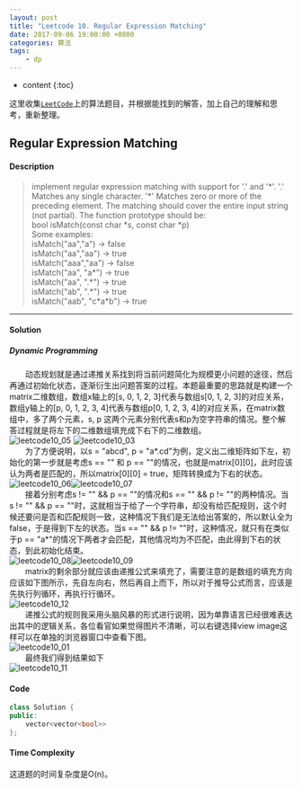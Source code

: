 ```yaml
---
layout: post
title: "Leetcode 10. Regular Expression Matching"
date: 2017-09-06 19:00:00 +0800 
categories: 算法
tags: 
    - dp
---
```

* content
{:toc}

这里收集[`LeetCode`](https://leetcode.com)上的算法题目，并根据能找到的解答，加上自己的理解和思考，重新整理。

<!-- more -->

## Regular Expression Matching

#### Description

>implement regular expression matching with support for '.' and '\*'.
'.' Matches any single character.
'\*' Matches zero or more of the preceding element.
The matching should cover the entire input string (not partial).
The function prototype should be:  
bool isMatch(const char \*s, const char \*p)  
Some examples:  
isMatch("aa","a") → false  
isMatch("aa","aa") → true  
isMatch("aaa","aa") → false  
isMatch("aa", "a\*") → true  
isMatch("aa", ".\*") → true  
isMatch("ab", ".\*") → true  
isMatch("aab", "c\*a\*b") → true

---

#### Solution

#####  Dynamic Programming

&emsp;&emsp;动态规划就是通过递推关系找到将当前问题简化为规模更小问题的途径，然后再通过初始化状态，逐渐衍生出问题答案的过程。本题最重要的思路就是构建一个matrix二维数组，数组x轴上的[s, 0, 1, 2, 3]代表与数组s[0, 1, 2, 3]的对应关系，数组y轴上的[p, 0, 1, 2, 3, 4]代表与数组p[0, 1, 2, 3, 4]的对应关系，在matrix数组中，多了两个元素，s, p 这两个元素分别代表s和p为空字符串的情况。整个解答过程就是将左下的二维数组填充成下右下的二维数组。  
![leetcode10_05](http://ovwkcbdpf.bkt.clouddn.com/image/leetcode10/leetcode10_05.png)
![leetcode10_03](http://ovwkcbdpf.bkt.clouddn.com/image/leetcode10/leetcode10_03.png)  
&emsp;&emsp;为了方便说明，以s = "abcd", p = "a\*.cd"为例，定义出二维矩阵如下左，初始化的第一步就是考虑s == "" 和 p == ""的情况，也就是matrix[0][0]，此时应该认为两者是匹配的，所以matrix[0][0] = true，矩阵转换成为下右的状态。 
![leetcode10_06](http://ovwkcbdpf.bkt.clouddn.com/image/leetcode10/leetcode10_06.png)![leetcode10_07](http://ovwkcbdpf.bkt.clouddn.com/image/leetcode10/leetcode10_07.png)  
&emsp;&emsp;接着分别考虑s != "" && p == ""的情况和s == "" && p != ""的两种情况。当s != "" && p == ""时，这就相当于给了一个字符串，却没有给匹配规则，这个时候还要问是否和匹配规则一致，这种情况下我们是无法给出答案的，所以默认全为false，于是得到下左的状态。当s == "" && p != ""时，这种情况，就只有在类似于p == "a*"的情况下两者才会匹配，其他情况均为不匹配，由此得到下右的状态，到此初始化结束。  
![leetcode10_08](http://ovwkcbdpf.bkt.clouddn.com/image/leetcode10/leetcode10_08.png)![leetcode10_09](http://ovwkcbdpf.bkt.clouddn.com/image/leetcode10/leetcode10_09.png)  
&emsp;&emsp;matrix的剩余部分就应该由递推公式来填充了，需要注意的是数组的填充方向应该如下图所示，先自左向右，然后再自上而下，所以对于推导公式而言，应该是先执行列循环，再执行行循环。  
![leetcode10_12](http://ovwkcbdpf.bkt.clouddn.com/image/leetcode10/leetcode10_12.png)  
&emsp;&emsp;递推公式的规则我采用头脑风暴的形式进行说明，因为单靠语言已经很难表达出其中的逻辑关系，各位看官如果觉得图片不清晰，可以右键选择view image这样可以在单独的浏览器窗口中查看下图。  
![leetcode10_01](http://ovwkcbdpf.bkt.clouddn.com/image/leetcode10/leetcode10_10.png)  
&emsp;&emsp;最终我们得到结果如下  
![leetcode10_11](http://ovwkcbdpf.bkt.clouddn.com/image/leetcode10/leetcode10_11.png)  

#### Code

```cpp
class Solution {
public:
    vector<vector<bool>> 
};
```

#### Time Complexity

这道题的时间复杂度是O(n)。
